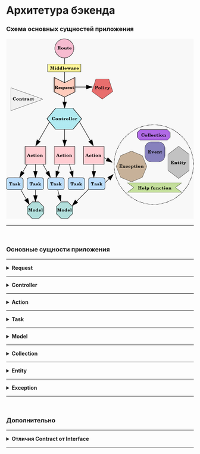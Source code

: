 # Архитетура бэкенда



### Схема основных сущностей приложения
![alt text](/assets/scheme.jpg)



***
<br>



### Основные сущности приложения
***
<details>
<summary><b>Request</b></summary>
<br>

*Request* является воплощением запроса от пользователя к серверу. 

#### Правила:
- **Должен** содержать валидацию данных, поступающих в контроллер.
- **Может** содержать проверку правовых политик.
- **Только** Request может валидировать входные данные.
- *Request* **не может** использовать другой *Request*.
- *Request* **не может** реализовывать *Contract*.
</details>


***
<details>
<summary><b>Controller</b></summary>
<br>

*Controller* отделяет бизнес логику от валидации данных и манипуляций с запросами.

#### Правила:
- *Controller* **обязан** использовать кастомный *Request* для **каждого** своего метода.
- *Controller* **должен** уметь:
    - получить **отвалидированные** данные из *Request*
    - передать эти данные в *Action*
    - получить ответ от *Action*
    - составить и вернуть ответ 
- *Controller* **не знает ничего** о сущностях, до которых не может дотянуться (```схема```), и использовать их, соответственно, не может.
- **Каждый** метод контроллера может вызывать **только один** *Action*.
- *Controller* **не может** использовать другой *Controller*.
- *Controller* **не может** реализовывать *Contract*.
</details>


***
<details>
<summary><b>Action</b></summary>
<br>

*Action* - это точка входа в бизнес логику приложения. *Action* представляет собой действие в приложении и по совокупности этих действий можно определить, что делает приложение.

#### Правила:
- *Action* состоит **только из одного публичного статического метода** ```run()```.
- *Action* **не может** поднимать вверх по схеме сущности, которыми может пользоваться.
- *Action* **может** использовать сколько угодно: 
    - *Task*
    - *Exception*
    - *Event*
    - *Collection*
    - *Entity*
    - *Help functions*
    - *Model* (**не желательно**)
- *Action* **не может** использовать другой *Action*.
- *Action* **не может** реализовывать *Contract*.
</details>


***
<details>
<summary><b>Task</b></summary>
<br>

*Task* - сущность, инкапсулирующая выполнение определенной задачи.

#### Правила:
- состоит **только из одного публичного статического метода** ```run()```
- *Task* **может** использовать сколько угодно: 
    - *Exception*
    - *Event*
    - *Collection*
    - *Help functions*
    - *Model*
- *Task* **не может** использовать другой *Task*.
- *Task* **не может** реализовывать *Contract*.
</details>


***
<details>
<summary><b>Model</b></summary>
<br>

*Model* - модель Laravel.

#### Правила:
- *Model* **может** использовать **свой** *Collection*.
- *Model* **может** реализовывать *Contract*.
- *Model* **может** использовать другую *Model*.
- *Model* **может** использовать трейты для шэринга скоупами.
</details>


***
<details>
<summary><b>Collection</b></summary>
<br>

*Collection* инкапсулирует чейнинг EloquentCollection для конкретной модели.

#### Правила:
- *Collection* **может** использовать *Model*.
- *Collection* **может** использовать *Entity*.
- *Collection* **может** использовать другую *Collection*.
- *Collection* **может** реализовывать *Contract*.
- *Collection* **не может** использовать другие сущности.
</details>


***
<details>
<summary><b>Entity</b></summary>
<br>

*Entity* - сущность, которая реализует конкретную задачу с использованием преимуществ ООП (сохранение состояния, наследование, инкапсуляция и т.д.), но при этом не нуждается в использовании `EloquentBuilder` как *Model*.

Большая задача может решаться целым _`namespace`'ом_, состоящим из *Entity* разного назначения: классы, классы-мэнеджеры, абстрактные классы, контракты.

#### Правила:
- *Entity* **может** использовать сколько угодно: 
    - *Task*
    - *Exception*
    - *Event*
    - *Collection*
    - *Entity*
    - *Help functions*
    - *Model*
- *Entity* **может** реализовывать *Contract*.
</details>


***
<details>
<summary><b>Exception</b></summary>
<br>

*Exception* - исключение, выбрасываемое в случае ошибки.

#### Правила:
- *Exception* **не может** использовать сущности.
</details>



***
<br>



### Дополнительно
***
<details>
<summary><b>Отличия Contract от Interface</b></summary>
<br>

*Contract* реализуются сущностям-наследниками родительских сущностей проекта.

*Interface* необходимы родительским сущностям проекта для создания ограничений и нужного функционала.

Примеры:
- ```LocationCollection extends Collection implements CanBeModified```. CanBeModified - это *Contract*
- ```Action implements IAction```. IAction - это *Interface*
</details>

***
